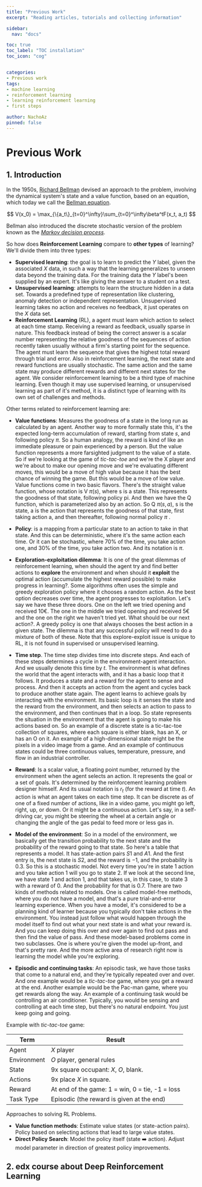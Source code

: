 ```yaml
---
title: "Previous Work"
excerpt: "Reading articles, tutorials and collecting information"

sidebar:
  nav: "docs"

toc: true
toc_label: "TOC installation"
toc_icon: "cog"


categories:
- Previous work
tags:
- machine learning
- reinforcement learning
- learning reinforcement learning
- first steps

author: NachoAz
pinned: false
---
```



# Previous Work


## 1. Introduction

In the 1950s, [Richard Bellman](https://en.wikipedia.org/wiki/Richard_E._Bellman) devised an approach to the problem, involving the dynamical system's state and a value function, based on an equation, which today we call the [Bellman equation](https://en.wikipedia.org/wiki/Bellman_equation).

$$
V(x_0) = \max_{\{a_t\}_{t=0}^\infty}\sum_{t=0}^\infty\beta^tF(x_t, a_t)
$$

Bellman also introduced the discrete stochastic version of the problem known as the [*Markov decision process*](https://en.wikipedia.org/wiki/Markov_decision_process).

So how does **Reinforcement Learning** compare to **other types** of learning? We'll divide them into three types:

- **Supervised learning**: the goal is to learn to predict the $Y$ label, given the associated $X$ data, in such a way that the learning generalizes to unseen data beyond the training data. For the training data the $Y$ label's been supplied by an expert. It's like giving the answer to a student on a test.
- **Unsupervised learning**: attempts to learn the structure hidden in a data set. Towards a predefined type of representation like clustering, anomaly detection or independent representation. Unsupervised learning takes no action and receives no feedback, it just operates on the $X$ data set. 
- **Reinforcement Learning** (RL), a agent must learn which action to select at each time stamp. Receiving a reward as feedback, usually sparse in nature. This feedback instead of being the correct answer is a scalar number representing the relative goodness of the sequences of action recently taken usually without a firm's starting point for the sequence. The agent must learn the sequence that gives the highest total reward through trial and error. Also in reinforcement learning, the next state and reward functions are usually stochastic. The same action and the same state may produce different rewards and different next states for the agent. We consider reinforcement learning to be a third type of machine learning. Even though it may use supervised learning, or unsupervised learning as part of it's method, it is a distinct type of learning with its own set of challenges and methods.

Other terms related to reinforcement learning are:

- **Value functions**: Measures the goodness of a state in the long run as calculated by an agent. Another way to more formally state this, it's the expected long-term accumulation of reward, starting from state $s$, and following policy $\pi$. So a human analogy, the reward is kind of like an immediate pleasure or pain experienced by a person. But the value function represents a more farsighted judgment to the value of a state. So if we're looking at the game of *tic-tac-toe* and we're the X player and we're about to make our opening move and we're evaluating different moves, this would be a move of high value because it has the best chance of winning the game. But this would be a move of low value. Value functions come in two basic flavors. There's the straight value function, whose notation is V $\pi(s)$, where s is a state. This represents the goodness of that state, following policy pi. And then we have the Q function, which is parameterized also by an action. So Q $\pi(s,a)$, s is the state, a is the action that represents the goodness of that state, first taking action a, and then thereafter, following normal policy $\pi$ .

- **Policy**: is a mapping from a particular state to an action to take in that state. And this can be deterministic, where it's the same action each time. Or it can be stochastic, where $70\%$ of the time, you take action one, and $30\%$ of the time, you take action two. And its notation is $\pi$. 

- **Exploration-exploitation dilemma**: It is one of the great dilemmas of reinforcement learning, when should the agent try and find better actions to **explore** the environment and when should it **exploit** the optimal action (accumulate the highest reward possible) to make progress in learning?. Some algorithms often uses the simple and greedy exploration policy where it chooses a random action. As the best option decreases over time, the agent progresses to exploitation. Let's say we have these three doors. One on the left we tried opening and received 10€. The one in the middle we tried opening and received 5€ and the one on the right we haven't tried yet. What should be our next action?. A greedy policy is one that always chooses the best action in a given state. The dilemma is that any successful policy will need to do a mixture of both of these. Note that this explore-exploit issue is unique to RL, it is not found in supervised or unsupervised learning.  

- **Time step**. The time step divides time into discrete steps. And each of these steps determines a cycle in the environment-agent interaction. And we usually denote this time by $t$. The environment is what defines the world that the agent interacts with, and it has a basic loop that it follows. It produces a state and a reward for the agent to sense and process. And then it accepts an action from the agent and cycles back to produce another state again. The agent learns to achieve goals by interacting with the environment. Its basic loop is it senses the state and the reward from the environment, and then selects an action to pass to the environment, and then continues that in a loop. So state represents the situation in the environment that the agent is going to make his actions based on. So an example of a discrete state is a tic-tac-toe collection of squares, where each square is either blank, has an X, or has an O on it. An example of a high-dimensional state might be the pixels in a video image from a game. And an example of continuous states could be three continuous values, temperature, pressure, and flow in an industrial controller.
- **Reward**: Is a scalar value, a floating point number, returned by the environment when the agent selects an action. It represents the goal or a set of goals. It's determined by the reinforcement learning problem designer himself. And its usual notation is $r_t$ (for the reward at time $t$). An action is what an agent takes on each time step. It can be discrete as of one of a fixed number of actions, like in a video game, you might go left, right, up, or down. Or it might be a continuous action. Let's say, in a self-driving car, you might be steering the wheel at a certain angle or changing the angle of the gas pedal to feed more or less gas in. 

- **Model of the environment**: So in a model of the environment, we basically get the transition probability to the next state and the probability of the reward going to that state. So here's a table that represents a model. It has state-action pairs $S1$ and $A1$. And the first entry is, the next state is $S2$, and the reward is $-1$, and the probability is $0.3$. So this is a stochastic model. Not every time you're in state $1$ action and you take action $1$ will you go to state $2$. If we look at the second line, we have state 1 and action 1, and that takes us, in this case, to state 3 with a reward of 0. And the probability for that is $0.7$. There are two kinds of methods related to models. One is called model-free methods, where you do not have a model, and that's a pure trial-and-error learning experience. When you have a model, it's considered to be a planning kind of learner because you typically don't take actions in the environment. You instead just follow what would happen through the model itself to find out what your next state is and what your reward is. And you can keep doing this over and over again to find out pass and then find the value of pass. And these model-based problems come in two subclasses. One is where you're given the model up-front, and that's pretty rare. And the more active area of research right now is learning the model while you're exploring. 

- **Episodic and continuing tasks**: An episodic task, we have those tasks that come to a natural end, and they're typically repeated over and over. And one example would be a *tic-tac-toe* game, where you get a reward at the end. Another example would be the Pac-man game, where you get rewards along the way. An example of a continuing task would be controlling an air conditioner. Typically, you would be sensing and controlling at each time step, but there's no natural endpoint. You just keep going and going.

Example with *tic-tac-toe* game:

| Term        | Result                                          |
| ----------- | ----------------------------------------------- |
| Agent       | *X* player                                      |
| Environment | *O* player, general rules                       |
| State       | 9x square occupant: *X*, *O*, blank.            |
| Actions     | 9x place *X* in square.                         |
| Reward      | At end of the game: 1 = win, 0 = tie, -1 = loss |
| Task Type   | Episodic (the reward is given at the end)       |

Approaches to solving RL Problems.

- **Value function methods**: Estimate value states (or state-action pairs). Policy based on selecting actions that lead to large value states.
- **Direct Policy Search**: Model the policy itself (state :arrow_right: action). Adjust model parameter in direction of greatest policy improvements.







## 2. edx course about Deep Reinforcement Learning
